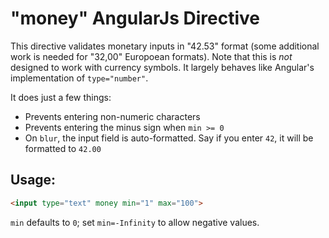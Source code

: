 # "money" AngularJs Directive

This directive validates monetary inputs in "42.53" format (some additional work is needed for "32,00" Europoean formats). Note that this is _not_ designed to work with currency symbols. It largely behaves like Angular's implementation of `type="number"`.

It does just a few things:

- Prevents entering non-numeric characters
- Prevents entering the minus sign when `min >= 0`
- On `blur`, the input field is auto-formatted. Say if you enter `42`, it will be formatted to `42.00`


## Usage:
``` html
<input type="text" money min="1" max="100">
```

`min` defaults to `0`; set `min=-Infinity` to allow negative values.
